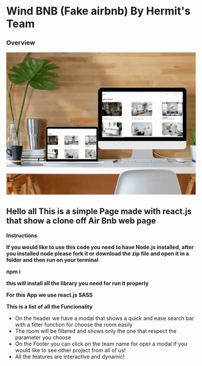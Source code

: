 # Wind BNB (Fake airbnb) By Hermit's Team


### Overview


![This is an image](./example.gif)



## Hello all This is a simple Page made with react.js that show a clone off Air Bnb web page

**Instructions**

**If you would like to use this code you need to have Node.js installed, after you installed node please fork it or download the zip file and open it in a folder and then run on your terminal**

**npm i** 

**this will install all the library you need for run it properly**

**For this App we use react.js SASS**

**This is a list of all the Funcionality**

- On the header we have a modal that shows a quick and ease search bar with a filter function for choose the room easily
- The room will be filtered and shows only the one that respect the parameter you choose
- On the Footer you can click on the team name for oper a modal if you would like to see other project from all of us!
- All the features are interactive and dynamic!




